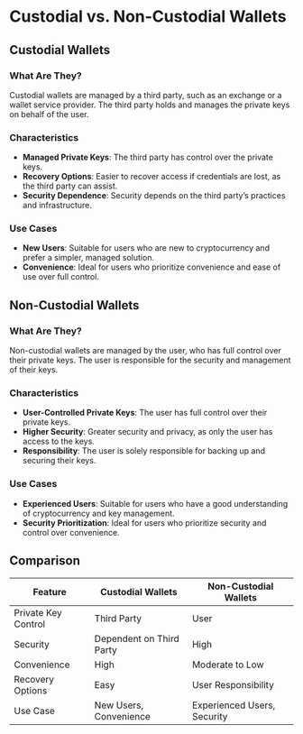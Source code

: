 # Custodial vs. Non-Custodial Wallets

## Custodial Wallets

### What Are They?
Custodial wallets are managed by a third party, such as an exchange or a wallet service provider. The third party holds and manages the private keys on behalf of the user.

### Characteristics
- **Managed Private Keys**: The third party has control over the private keys.
- **Recovery Options**: Easier to recover access if credentials are lost, as the third party can assist.
- **Security Dependence**: Security depends on the third party’s practices and infrastructure.

### Use Cases
- **New Users**: Suitable for users who are new to cryptocurrency and prefer a simpler, managed solution.
- **Convenience**: Ideal for users who prioritize convenience and ease of use over full control.

## Non-Custodial Wallets

### What Are They?
Non-custodial wallets are managed by the user, who has full control over their private keys. The user is responsible for the security and management of their keys.

### Characteristics
- **User-Controlled Private Keys**: The user has full control over their private keys.
- **Higher Security**: Greater security and privacy, as only the user has access to the keys.
- **Responsibility**: The user is solely responsible for backing up and securing their keys.

### Use Cases
- **Experienced Users**: Suitable for users who have a good understanding of cryptocurrency and key management.
- **Security Prioritization**: Ideal for users who prioritize security and control over convenience.

## Comparison

| Feature             | Custodial Wallets  | Non-Custodial Wallets |
|---------------------|--------------------|-----------------------|
| Private Key Control | Third Party        | User                  |
| Security            | Dependent on Third Party | High             |
| Convenience         | High               | Moderate to Low       |
| Recovery Options    | Easy               | User Responsibility   |
| Use Case            | New Users, Convenience | Experienced Users, Security|
